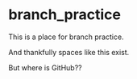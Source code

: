 # branch_practice
This is a place for branch practice.

And thankfully spaces like this exist.

But where is GitHub??